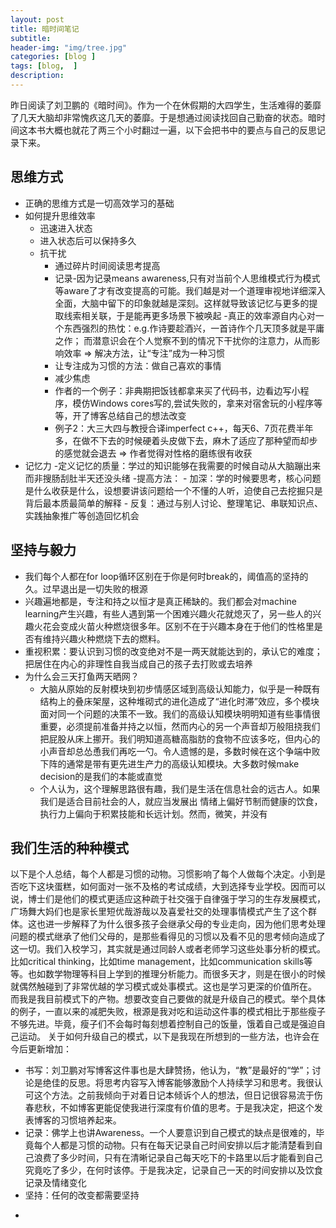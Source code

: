 ```yaml
---  
layout: post  
title: 暗时间笔记 
subtitle: 
header-img: "img/tree.jpg"
categories: [blog ]  
tags: [blog,  ]
description:  
---  
```


昨日阅读了刘卫鹏的《暗时间》。作为一个在休假期的大四学生，生活难得的萎靡了几天大脑却非常愧疚这几天的萎靡。于是想通过阅读找回自己勤奋的状态。暗时间这本书大概也就花了两三个小时翻过一遍，以下会把书中的要点与自己的反思记录下来。

## 思维方式
- 正确的思维方式是一切高效学习的基础
- 如何提升思维效率
    - 迅速进入状态
    - 进入状态后可以保持多久
    - 抗干扰
        - 通过碎片时间阅读思考提高
        - 记录-因为记录means awareness,只有对当前个人思维模式行为模式等aware了才有改变提高的可能。我们越是对一个道理审视地详细深入全面，大脑中留下的印象就越是深刻。这样就导致该记忆与更多的提取线索相关联，于是能再更多场景下被唤起
    -真正的效率源自内心对一个东西强烈的热忱：e.g.作诗要趁酒兴，一首诗作个几天顶多就是平庸之作； 而潜意识会在个人觉察不到的情况下干扰你的注意力，从而影响效率 => 解决方法，让“专注”成为一种习惯
        - 让专注成为习惯的方法：做自己喜欢的事情
        - 减少焦虑
        - 作者的一个例子：非典期把饭钱都拿来买了代码书，边看边写小程序，模仿Windows cores写的,尝试失败的，拿来对宿舍玩的小程序等等，开了博客总结自己的想法改变
        - 例子2：大三大四与教授合译imperfect c++，每天6、7页花费半年多，在做不下去的时候硬着头皮做下去，麻木了适应了那种望而却步的感觉就会退去 => 作者觉得对性格的磨练很有收获
- 记忆力
    -定义记忆的质量：学过的知识能够在我需要的时候自动从大脑蹦出来而非搜肠刮肚半天还没头绪
    -提高方法：
        - 加深：学的时候要思考，核心问题是什么收获是什么，设想要讲该问题给一个不懂的人听，迫使自己去挖掘只是背后最本质最简单的解释
        - 反复：通过与别人讨论、整理笔记、串联知识点、实践抽象推广等创造回忆机会

## 坚持与毅力
- 我们每个人都在for loop循环区别在于你是何时break的，阈值高的坚持的久。过早退出是一切失败的根源
- 兴趣遍地都是，专注和持之以恒才是真正稀缺的。我们都会对machine learning产生兴趣，有些人遇到第一个困难兴趣火花就熄灭了，另一些人的兴趣火花会变成火苗火种燃烧很多年。区别不在于兴趣本身在于他们的性格里是否有维持兴趣火种燃烧下去的燃料。
- 重视积累：要认识到习惯的改变绝对不是一两天就能达到的，承认它的难度；把居住在内心的非理性自我当成自己的孩子去打败或去培养
- 为什么会三天打鱼两天晒网？
    - 大脑从原始的反射模块到初步情感区域到高级认知能力，似乎是一种既有结构上的叠床架屋，这种堆砌式的进化造成了“进化时滞”效应，多个模块面对同一个问题的决策不一致。我们的高级认知模块明明知道有些事情很重要，必须提前准备并持之以恒，然而内心的另一个声音却万般阻挠我们把屁股从床上挪开。我们明知道高糖高脂肪的食物不应该多吃，但内心的小声音却总怂恿我们再吃一勺。令人遗憾的是，多数时候在这个争端中败下阵的通常是带有更先进生产力的高级认知模块。大多数时候make decision的是我们的本能或直觉
    - 个人认为，这个理解思路很有趣，我们是生活在信息社会的远古人。如果我们是适合目前社会的人，就应当发展出 情绪上偏好节制而健康的饮食，执行力上偏向于积累技能和长远计划。然而，微笑，并没有

## 我们生活的种种模式
以下是个人总结，每个人都是习惯的动物。习惯影响了每个人做每个决定。小到是否吃下这块蛋糕，如何面对一张不及格的考试成绩，大到选择专业学校。因而可以说，博士们是他们的模式更适应这种疏于社交强于自律强于学习的生存发展模式，广场舞大妈们也是家长里短优哉游哉以及喜爱社交的处理事情模式产生了这个群体。这也进一步解释了为什么很多孩子会继承父母的专业走向，因为他们思考处理问题的模式继承了他们父母的，是那些看得见的习惯以及看不见的思考倾向造成了这一切。我们入校学习，其实就是通过同龄人或者老师学习这些处事分析的模式。比如critical thinking，比如time management，比如communication skills等等。也如数学物理等科目上学到的推理分析能力。而很多天才，则是在很小的时候就偶然触碰到了非常优越的学习模式或处事模式。这也是学习更深的价值所在。
而我是我目前模式下的产物。想要改变自己要做的就是升级自己的模式。举个具体的例子，一直以来的减肥失败，根源是我对吃和运动这件事的模式相比于那些瘦子不够先进。毕竟，瘦子们不会每时每刻想着控制自己的饭量，饿着自己或是强迫自己运动。
关于如何升级自己的模式，以下是我现在所想到的一些方法，也许会在今后更新增加：
- 书写：刘卫鹏对写博客这件事也是大肆赞扬，他认为，“教”是最好的“学”；讨论是绝佳的反思。将思考内容写入博客能够激励个人持续学习和思考。我很认可这个方法。之前我倾向于对着日记本倾诉个人的想法，但日记很容易流于伤春悲秋，不如博客更能促使我进行深度有价值的思考。于是我决定，把这个发表博客的习惯培养起来。
- 记录：佛学上也讲Awareness。一个人要意识到自己模式的缺点是很难的，毕竟每个人都是习惯的动物。只有在每天记录自己时间安排以后才能清楚看到自己浪费了多少时间，只有在清晰记录自己每天吃下的卡路里以后才能看到自己究竟吃了多少，在何时该停。于是我决定，记录自己一天的时间安排以及饮食记录及情绪变化
- 坚持：任何的改变都需要坚持

*
